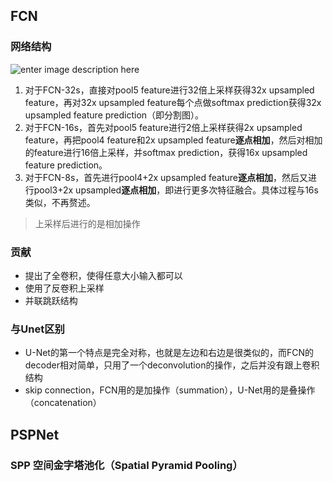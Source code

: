 
## FCN  
### 网络结构     

![enter image description here](https://lh3.googleusercontent.com/6VjKgbGTSea806JCBY-IfqOaSdCxzdmtBU9Cpf0rGIhfm_cotyLFcKaXdmKAv4CjP-b7cHhZyIu4)    
1.  对于FCN-32s，直接对pool5 feature进行32倍上采样获得32x upsampled feature，再对32x upsampled feature每个点做softmax prediction获得32x upsampled feature prediction（即分割图）。
2.  对于FCN-16s，首先对pool5 feature进行2倍上采样获得2x upsampled feature，再把pool4 feature和2x upsampled feature**逐点相加**，然后对相加的feature进行16倍上采样，并softmax prediction，获得16x upsampled feature prediction。
3.  对于FCN-8s，首先进行pool4+2x upsampled feature**逐点相加**，然后又进行pool3+2x upsampled**逐点相加**，即进行更多次特征融合。具体过程与16s类似，不再赘述。   
> 上采样后进行的是相加操作
### 贡献  
- 提出了全卷积，使得任意大小输入都可以   
- 使用了反卷积上采样
- 并联跳跃结构  
### 与Unet区别   
- U-Net的第一个特点是完全对称，也就是左边和右边是很类似的，而FCN的decoder相对简单，只用了一个deconvolution的操作，之后并没有跟上卷积结构   
- skip connection，FCN用的是加操作（summation），U-Net用的是叠操作（concatenation）


## PSPNet   
### SPP  **空间金字塔池化（Spatial Pyramid Pooling）**

<!--stackedit_data:
eyJoaXN0b3J5IjpbLTY5OTYxNjg3NSwtMjI1MjAwMjg2LDE4MT
QwMDEyMjgsMTM3OTk2NTYwMyw4MTgxMjMyODddfQ==
-->
